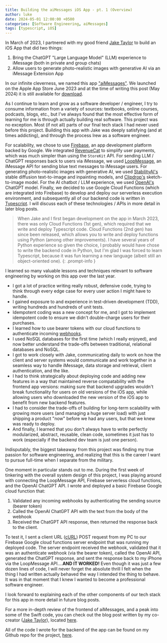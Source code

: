 ```yaml
---
title: Building the aiMessages iOS App - pt. 1 (Overview)
author: luke
date: 2024-05-01 12:00:00 +0500
categories: [Software Engineering, aiMessages]
tags: [typescript, iOS]
---
```


In March of 2023, I partnered with my good friend [Jake Taylor](https://github.com/jakee417/) to build an iOS App that did two things:
1. Bring the ChatGPT "Large Language Model" (LLM) experience to iMessage (both in private and group chats)
2. Allow users to generate photo-realistic images with generative AI via an iMessage Extension App

In our infinite cleverness, we named this app ["aiMessages"](https://sites.google.com/view/aimessagesapp/home). We launched on the Apple App Store June 2023 and at the time of writing this post (May 2024) it is still available for [download](https://apps.apple.com/us/app/aimessages/id6446336518).

As I continue to learn and grow as a software developer / engineer, I try to consume information from a variety of sources: textbooks, online courses, podcasts, blogs, etc., but I've always found that the most effective form of learning for me is through actually building real software. This project was no exception. Most (if not all) parts of our final tech stack I had never used before this project. Building this app with Jake was deeply satisfying (and at times addicting), and through the process Irew as a software engineer. 

For scalability, we chose to use [Firebase](https://firebase.google.com/), an app development platform backed by Google. We integrated [RevenueCat](https://www.revenuecat.com/) to simplify user payments, which was much simpler than using the `StoreKit` API. For sending LLM / ChatGPT responses back to users via iMessage, we used [LoopMessage](https://loopmessage.com/server), an iMessage API for sending blue text messages to iMessage users. For generating photo-realistic images with generative AI, we used [StabilityAI's](https://stability.ai/) stable diffusion text-to-image and inpainting models, and [Clipdrop's](https://clipdrop.co/) sketch-to-image model. For the AI chatbot / LLM experience, we used [OpenAI's](https://chatgpt.com/) ChatGPT model. Finally, we decided to use Google Cloud Functions (which are integrated into Firebase) to develop and deploy our serverless execution environment, and subsequently all of our backend code is written in [Typescript](https://www.typescriptlang.org/). I will discuss each of these technologies / APIs in more detail in later blog posts. 

> When Jake and I first began development on the app in March 2023, there was only Cloud Functions (1st gen), which required that we write and deploy Typescript code. Cloud Functions (2nd gen) has since been released, which allows you to write and deploy functions using Python (among other improvements). I have several years of Python experience so given the choice, I probably would have chose to write the backend code in Python, but I'm glad I was forced to learn Typescript, because it was fun learning a new language (albeit still an object-oriented one).
{: .prompt-info }

I learned so many valuable lessons and techniques relevant to software engineering by working on this app over the last year. 
- I got a lot of practice writing really robust, defensive code, trying to think through every edge case for every user action I might have to handle. 
- I gained exposure to and experience in test-driven development (TDD), writing hundreds and hundreds of unit tests. 
- Idempotent coding was a new concept for me, and I got to implement idempotent code to ensure we didn't double-charge users for their purchases. 
- I learned how to use bearer tokens with our cloud functions to authenticate incoming [webhooks](https://www.redhat.com/en/topics/automation/what-is-a-webhook). 
- I used NoSQL databases for the first time (which I really enjoyed), and now better understand the trade-offs between traditional, relational databases and NoSQL. 
- I got to work closely with Jake, communicating daily to work on how the client and server systems would communicate and work together in a seamless way to handle iMessage, data storage and retrieval, client authentication, and the like. 
- I had to think strategically about deploying code and adding new features in a way that maintained reverse compatability with the frontend app versions: making sure that backend upgrades wouldn't break functionality for users on old versions of the iOS app, while allowing users who downloaded the new version of the iOS app to benefit from new backend features. 
- I had to consider the trade-offs of building for long-term scalability with growing more users (and managing a huge server load) with just shipping a product "now" before we had any users, but that we knew was ready to deploy. 
- And finally, I learned that you don't always have to write perfectly modularized, abstract, reusable, clean code, sometimes it just has to work (especially if the backend dev team is just one person).

Indisputably, the biggest takeaway from this project was finding my true passion for software engineering, and realizing that this is the career I want to pursue full-time when I separate from the military. 

One moment in particular stands out to me. During the first week of tinkering with the overall system design of this project, I was playing around with connecting the LoopMessage API, Firebase serverless cloud functions, and the OpenAI ChatGPT API. I wrote and deployed a basic Firebase Google cloud function that: 
1. Validated any incoming webhooks by authenticating the sending source (bearer token)
2. Called the OpenAI ChatGPT API with the text from the body of the webhook
3. Received the ChatGPT API response, then returned the response back to the client.

To test it, I sent a client URL ([cURL](https://developer.ibm.com/articles/what-is-curl-command/)) POST request from my PC to our Firebase Google cloud functions server endpoint that was running my deployed code. The server endpoint received the webhook, validated that it was an authenticate webhook (via the bearer token), called the OpenAI API, generated the ChatGPT response, and sent the response back to my iPhone via the LoopMessage API....**AND IT WORKED!** Even though it was just a few dozen lines of code, I will never forget the absolute thrill I felt when the thing I had written actually behaved the way I intended the thing to behave. It was in that moment that I knew I wanted to become a professional software engineer. 

I look forward to explaining each of the other components of our tech stack for this app in more detail in future blog posts.

For a more in-depth review of the frontend of aiMessages, and a peak into some of the Swift code, you can check out the blog post written by my co-creator ([Jake Taylor](https://github.com/jakee417/)), located [here](https://jakee417.github.io/posts/my-ios-development_journey/#aimessages).

All of the code I wrote for the backend of the app can be found on my Github repo for the project, [here](https://github.com/lwcarani/aiMessages-backend-public).
